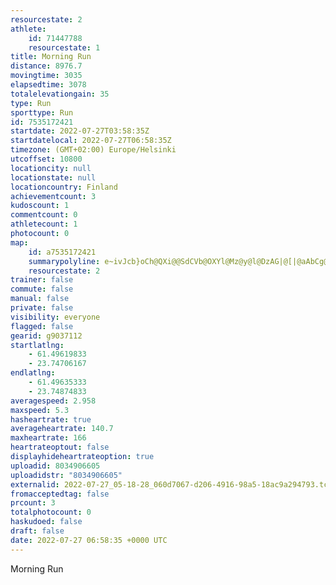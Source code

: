 ```yaml
---
resourcestate: 2
athlete:
    id: 71447788
    resourcestate: 1
title: Morning Run
distance: 8976.7
movingtime: 3035
elapsedtime: 3078
totalelevationgain: 35
type: Run
sporttype: Run
id: 7535172421
startdate: 2022-07-27T03:58:35Z
startdatelocal: 2022-07-27T06:58:35Z
timezone: (GMT+02:00) Europe/Helsinki
utcoffset: 10800
locationcity: null
locationstate: null
locationcountry: Finland
achievementcount: 3
kudoscount: 1
commentcount: 0
athletecount: 1
photocount: 0
map:
    id: a7535172421
    summarypolyline: e~ivJcb}oCh@QXi@@SdCVb@OXYl@Mz@y@l@DzAG|@[|@aAbCg@dAa@n@EzB}@j@ZTDROd@aALoAG{F@gCCo@Kq@Ae@Da@LQPk@BgEEe@CyBK}AWaA[[S[SqBg@}PMoACuACW^VR|@Af@Kj@R@JWJI\}@Hi@Bo@JM?SJg@Do@AmBFsGBYSwJEgAOe@Ag@D]B_AJgA\mBNc@PsAPcD?mAJYRQRBJn@Bp@LrAj@hBTh@`@`@RFf@t@bAlCf@hAX|ANzBV~@Z`BTn@d@dBd@z@b@pB|@rBr@lCJhAH\Vf@\Xn@`AX|C?lAD`@PjAL`@^x@Jh@ChEBdAEl@DzALbBf@vBTt@Ln@ClCFv@OxA?b@VxBDtA|AfGd@~@PdBPZXZN^v@f@lAEj@VLETSDQ@sALiATOf@CPOt@wAd@qAFe@@uAF{@HYXg@h@e@P`@XBj@m@h@e@n@EZUNYPqAFcAVsAFyAMa@O[UHQ^[VGZ{@tB{@pAQvAK`@mAfBOd@I^E~@YpCg@bBCXIJ]Lk@DMNWdDGRIFgA_@_@DYNg@?s@c@K_@e@y@MgAa@gB_A_CW{BEeAO{@IqBDuA@oBKsBu@wDOyAKgGBmBEqACc@Ka@c@u@WmAO}DGcEI}@S[k@?UOc@q@{@cDs@kBe@}@g@cBYkAu@iB]iBEoAUiAOc@S[}@qCs@oA_@Uc@m@[u@SgAIoCKcAEQS?SJO\KzBu@pF_@`F?jANfBDnBXnB?bAY`BCh@?bAFbAS|DG`ECT}@nCSV[L_Ap@o@m@q@F_@Ma@A{AiAMSw@oBOe@O}AUk@ESC}BSaGc@kIKcAQy@Me@c@mAEEOJi@zAQNYC_Bq@WNGLCT?n@HlBC\DxACdBBlB]~CLtB@jAPbAd@r@bAp@p@t@b@PLNTz@JdBXlBj@lAbBbB|@f@hAvAx@x@R?j@`@VDdAKl@m@pAFLOD?RDPRRn@BTIxAIXMPCLDr@Nl@N`BC`C@~AQfCEPg@t@_@pAIl@Ql@SVMA_@d@K^KJSLWYW^Eb@UQg@Zo@AQNCUQCK@KRcAHSK_@]o@RGNOFi@QMPUBYX_@FWRMEoAXy@\QRk@HENEAAh@]v@o@|@a@Xm@x@
    resourcestate: 2
trainer: false
commute: false
manual: false
private: false
visibility: everyone
flagged: false
gearid: g9037112
startlatlng:
    - 61.49619833
    - 23.74706167
endlatlng:
    - 61.49635333
    - 23.74874833
averagespeed: 2.958
maxspeed: 5.3
hasheartrate: true
averageheartrate: 140.7
maxheartrate: 166
heartrateoptout: false
displayhideheartrateoption: true
uploadid: 8034906605
uploadidstr: "8034906605"
externalid: 2022-07-27_05-18-28_060d7067-d206-4916-98a5-18ac9a294793.tcx
fromacceptedtag: false
prcount: 3
totalphotocount: 0
haskudoed: false
draft: false
date: 2022-07-27 06:58:35 +0000 UTC
---
```

Morning Run